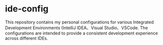 # ide-config
This repository contains my personal configurations for various Integrated Development Environments (IntelliJ IDEA、Visual Studio、VSCode. The configurations are intended to provide a consistent development experience across different IDEs.

